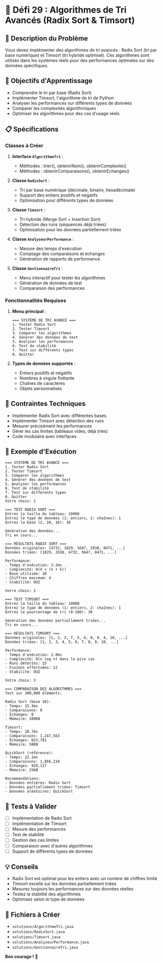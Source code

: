 # 🎯 Défi 29 : Algorithmes de Tri Avancés (Radix Sort & Timsort)

## 📝 Description du Problème

Vous devez implémenter des algorithmes de tri avancés : Radix Sort (tri par base numérique) et Timsort (tri hybride optimisé). Ces algorithmes sont utilisés dans les systèmes réels pour des performances optimales sur des données spécifiques.

## 🎯 Objectifs d'Apprentissage

- Comprendre le tri par base (Radix Sort)
- Implémenter Timsort, l'algorithme de tri de Python
- Analyser les performances sur différents types de données
- Comparer les complexités algorithmiques
- Optimiser les algorithmes pour des cas d'usage réels

## 📋 Spécifications

### Classes à Créer

1. **Interface `AlgorithmeTri`** :
   - Méthodes : trier(), obtenirNom(), obtenirComplexite()
   - Méthodes : obtenirComparaisons(), obtenirEchanges()

2. **Classe `RadixSort`** :
   - Tri par base numérique (décimale, binaire, hexadécimale)
   - Support des entiers positifs et négatifs
   - Optimisation pour différents types de données

3. **Classe `Timsort`** :
   - Tri hybride (Merge Sort + Insertion Sort)
   - Détection des runs (séquences déjà triées)
   - Optimisation pour les données partiellement triées

4. **Classe `AnalyseurPerformance`** :
   - Mesure des temps d'exécution
   - Comptage des comparaisons et échanges
   - Génération de rapports de performance

5. **Classe `GestionnaireTri`** :
   - Menu interactif pour tester les algorithmes
   - Génération de données de test
   - Comparaison des performances

### Fonctionnalités Requises

1. **Menu principal** :
   ```
   === SYSTÈME DE TRI AVANCÉ ===
   1. Tester Radix Sort
   2. Tester Timsort
   3. Comparer les algorithmes
   4. Générer des données de test
   5. Analyser les performances
   6. Test de stabilité
   7. Test sur différents types
   8. Quitter
   ```

2. **Types de données supportés** :
   - Entiers positifs et négatifs
   - Nombres à virgule flottante
   - Chaînes de caractères
   - Objets personnalisés

## 🔧 Contraintes Techniques

- Implémenter Radix Sort avec différentes bases
- Implémenter Timsort avec détection des runs
- Mesurer précisément les performances
- Gérer les cas limites (tableaux vides, déjà triés)
- Code modulaire avec interfaces

## 📝 Exemple d'Exécution

```
=== SYSTÈME DE TRI AVANCÉ ===
1. Tester Radix Sort
2. Tester Timsort
3. Comparer les algorithmes
4. Générer des données de test
5. Analyser les performances
6. Test de stabilité
7. Test sur différents types
8. Quitter
Votre choix: 1

=== TEST RADIX SORT ===
Entrez la taille du tableau: 10000
Entrez le type de données (1: entiers, 2: chaînes): 1
Entrez la base (2, 10, 16): 10

Génération des données...
Tri en cours...

=== RÉSULTATS RADIX SORT ===
Données originales: [4732, 1829, 5647, 2938, 8471, ...]
Données triées: [1829, 2938, 4732, 5647, 8471, ...]

Performance:
- Temps d'exécution: 3.2ms
- Complexité: O(d × (n + k))
- Base utilisée: 10
- Chiffres maximum: 4
- Stabilité: OUI

Votre choix: 2

=== TEST TIMSORT ===
Entrez la taille du tableau: 10000
Entrez le type de données (1: entiers, 2: chaînes): 1
Entrez le pourcentage de tri (0-100): 30

Génération des données partiellement triées...
Tri en cours...

=== RÉSULTATS TIMSORT ===
Données originales: [1, 2, 3, 7, 5, 6, 8, 9, 4, 10, ...]
Données triées: [1, 2, 3, 4, 5, 6, 7, 8, 9, 10, ...]

Performance:
- Temps d'exécution: 2.8ms
- Complexité: O(n log n) dans le pire cas
- Runs détectés: 15
- Fusions effectuées: 12
- Stabilité: OUI

Votre choix: 3

=== COMPARAISON DES ALGORITHMES ===
Test sur 100,000 éléments:

Radix Sort (base 10):
- Temps: 15.3ms
- Comparaisons: 0
- Échanges: 0
- Mémoire: 100KB

Timsort:
- Temps: 18.7ms
- Comparaisons: 1,247,563
- Échanges: 623,781
- Mémoire: 50KB

QuickSort (référence):
- Temps: 22.1ms
- Comparaisons: 1,856,234
- Échanges: 928,117
- Mémoire: 25KB

Recommandations:
- Données entières: Radix Sort
- Données partiellement triées: Timsort
- Données aléatoires: QuickSort
```

## 🧪 Tests à Valider

- [ ] Implémentation de Radix Sort
- [ ] Implémentation de Timsort
- [ ] Mesure des performances
- [ ] Test de stabilité
- [ ] Gestion des cas limites
- [ ] Comparaison avec d'autres algorithmes
- [ ] Support de différents types de données

## 💡 Conseils

- Radix Sort est optimal pour les entiers avec un nombre de chiffres limité
- Timsort excelle sur les données partiellement triées
- Mesurez toujours les performances sur des données réelles
- Testez la stabilité des algorithmes
- Optimisez selon le type de données

## 🎯 Fichiers à Créer

- `solutions/AlgorithmeTri.java`
- `solutions/RadixSort.java`
- `solutions/Timsort.java`
- `solutions/AnalyseurPerformance.java`
- `solutions/GestionnaireTri.java`

**Bon courage !** 🚀

